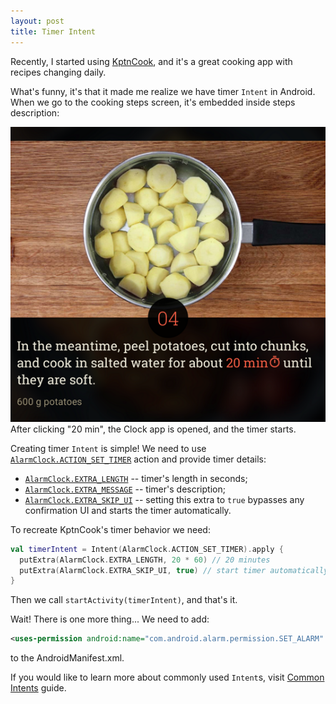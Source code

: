 ```yaml
---
layout: post
title: Timer Intent
---
```


Recently, I started using [KptnCook](https://www.kptncook.com/), and it's a great cooking app with recipes changing daily.

What's funny, it's that it made me realize we have timer `Intent` in Android. When we go to the cooking steps screen, it's embedded inside steps description:

![KptnCook](/assets/images/timer-intent/kptncook.png)
After clicking "20 min", the Clock app is opened, and the timer starts.

Creating timer `Intent` is simple! We need to use [`AlarmClock.ACTION_SET_TIMER`](https://developer.android.com/reference/android/provider/AlarmClock#ACTION_SET_TIMER) action and provide timer details:
- [`AlarmClock.EXTRA_LENGTH`](https://developer.android.com/reference/android/provider/AlarmClock#EXTRA_LENGTH) -- timer's length in seconds;
- [`AlarmClock.EXTRA_MESSAGE`](https://developer.android.com/reference/android/provider/AlarmClock#EXTRA_MESSAGE) -- timer's description;
- [`AlarmClock.EXTRA_SKIP_UI`](https://developer.android.com/reference/android/provider/AlarmClock#EXTRA_SKIP_UI) -- setting this extra to `true` bypasses any confirmation UI and starts the timer automatically.

To recreate KptnCook's timer behavior we need:

```kotlin
val timerIntent = Intent(AlarmClock.ACTION_SET_TIMER).apply {
  putExtra(AlarmClock.EXTRA_LENGTH, 20 * 60) // 20 minutes
  putExtra(AlarmClock.EXTRA_SKIP_UI, true) // start timer automatically
}
```
Then we call `startActivity(timerIntent)`, and that's it.

Wait! There is one more thing... We need to add:
```xml
<uses-permission android:name="com.android.alarm.permission.SET_ALARM" />
```
to the AndroidManifest.xml.

If you would like to learn more about commonly used `Intent`s, visit [Common Intents](https://developer.android.com/guide/components/intents-common) guide.
